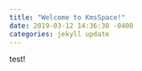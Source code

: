 ```yaml
---
title: "Welcome to KmsSpace!"
date: 2019-03-12 14:36:30 -0400
categories: jekyll update
---
```



test!
